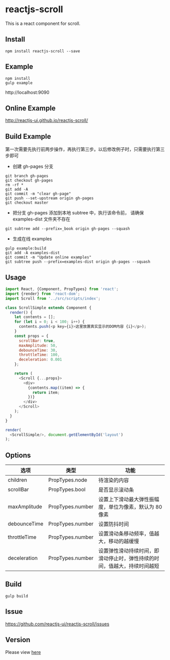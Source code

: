 # reactjs-scroll

This is a react component for scroll.

## Install

```
npm install reactjs-scroll --save
```

## Example

```
npm install
gulp example
```

http://localhost:9090


## Online Example

http://reactjs-ui.github.io/reactjs-scroll/

## Build Example
第一次需要先执行前两步操作，再执行第三步。以后修改例子时，只需要执行第三步即可

* 创建 gh-pages 分支
```
git branch gh-pages
git checkout gh-pages
rm -rf *
git add -A
git commit -m "clear gh-page"
git push --set-upstream origin gh-pages
git checkout master
```

* 把分支 gh-pages 添加到本地 subtree 中，执行该命令前，
请确保 examples-dist 文件夹不存在

```
git subtree add --prefix=_book origin gh-pages --squash
```
  
* 生成在线 examples
```
gulp example:build
git add -A examples-dist
git commit -m "Update online examples"
git subtree push --prefix=examples-dist origin gh-pages --squash
```


## Usage

```javascript
import React, {Component, PropTypes} from 'react';
import {render} from 'react-dom';
import Scroll from '../src/scripts/index';

class ScrollSimple extends Component {
  render() {
    let contents = [];
    for (let i = 0; i < 100; i++) {
      contents.push(<p key={i}>这里放置真实显示的DOM内容 {i}</p>);
    }
    const props = {
      scrollBar: true,
      maxAmplitude: 50,
      debounceTime: 30,
      throttleTime: 100,
      deceleration: 0.001
    };

    return (
      <Scroll {...props}>
        <div>
          {contents.map((item) => {
            return item;
          })}
        </div>
      </Scroll>
    );
  }
}

render(
  <ScrollSimple/>, document.getElementById('layout')
);

```

## Options

| 选项        | 类型   |  功能  |
| --------   | ----- | ---- |
| children | PropTypes.node| 待渲染的内容|
| scrollBar | PropTypes.bool| 是否显示滚动条|
| maxAmplitude | PropTypes.number| 设置上下滑动最大弹性振幅度，单位为像素，默认为 80 像素|
| debounceTime | PropTypes.number| 设置防抖时间|
| throttleTime | PropTypes.number| 设置滑动条移动频率，值越大，移动的越缓慢|
| deceleration | PropTypes.number| 设置弹性滑动持续时间，即滑动停止时，弹性持续的时间，值越大，持续时间越短|

## Build

```
gulp build
```

## Issue

https://github.com/reactjs-ui/reactjs-scroll/issues

## Version

Please view [here](./VERSION.md)
